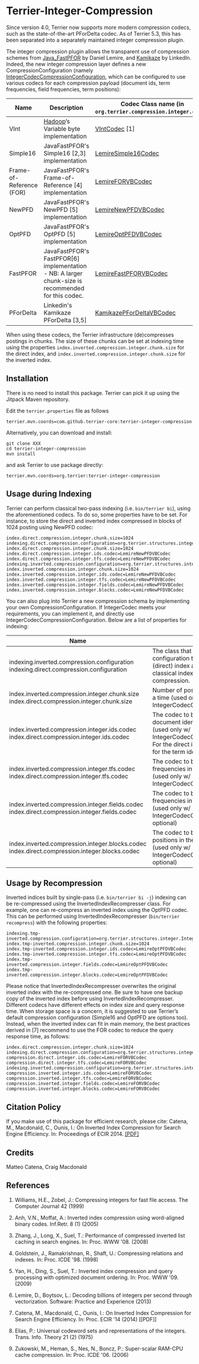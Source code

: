 # Terrier-Integer-Compression

Since version 4.0, Terrier now supports more modern compression codecs, such as the state-of-the-art PForDelta codec. As of Terrier 5.3, this has been separated into a separately maintained integer compression plugin.

The integer compression plugin allows the transparent use of compression schemes from [Java\_FastPFOR](https://github.com/lemire/FastPFOR) by Daniel Lemire, and [Kamikaze](http://data.linkedin.com/opensource/kamikaze) by LinkedIn. Indeed, the new integer compression layer defines a new CompressionConfiguration (namely [IntegerCodecCompressionConfiguration](http://terrier.org/docs/v5.2/javadoc/org/terrier/structures/integer/IntegerCodecCompressionConfiguration.html), which can be configured to use various codecs for each compression payload (document ids, term frequencies, field frequencies, term positions):

|**Name**|**Description**|**Codec Class name (in `org.terrier.compression.integer.codec`)**|
|--|--|--|
|VInt|[Hadoop](http://hadoop.apache.org)’s Variable byte implementation|[VIntCodec](http://terrier.org/docs/v5.2/javadoc/org/terrier/compression/integer/codec/VIntCodec.html) [1]|
|Simple16| JavaFastPFOR's Simple16 [2,3] implementation| [LemireSimple16Codec](http://terrier.org/docs/v5.2/javadoc/org/terrier/compression/integer/codec/LemireSimple16Codec.html)|
|Frame-of-Reference (FOR)|JavaFastPFOR's Frame-of-Reference [4] implementation|[LemireFORVBCodec](http://terrier.org/docs/v5.2/javadoc/org/terrier/compression/integer/codec/LemireFORVBCodec.html)|
|NewPFD|JavaFastPFOR's NewPFD [5] implementation|[LemireNewPFDVBCodec](http://terrier.org/docs/v5.2/javadoc/org/terrier/compression/integer/codec/LemireNewPFDVBCodec.html)|
|OptPFD|JavaFastPFOR's OptPFD [5]</span> implementation|[LemireOptPFDVBCodec](http://terrier.org/docs/v5.2/javadoc/org/terrier/compression/integer/codec/LemireOptPFDVBCodec.html)|
|FastPFOR|JavaFastPFOR's FastPFOR[6] implementation - NB: A larger chunk-size is recommended for this codec.|[LemireFastPFORVBCodec](http://terrier.org/docs/v5.2/javadoc/org/terrier/compression/integer/codec/LemireFastPFORVBCodec.html)|
|PForDelta|Linkedin's Kamikaze PForDelta [3,5]|[KamikazePForDeltaVBCodec](http://terrier.org/docs/v5.2/javadoc/org/terrier/compression/integer/codec/KamikazePForDeltaVBCodec.html)|

When using these codecs, the Terrier infrastructure (de)compresses postings in chunks. The size of these chunks can be set at indexing time using the properties `index.inverted.compression.integer.chunk.size` for the direct index, and `index.inverted.compression.integer.chunk.size` for the inverted index.

## Installation

There is no need to install this package. Terrier can pick it up using the Jitpack Maven repository.

Edit the `terrier.properties` file as follows

    terrier.mvn.coords=com.github.terrier-core:terrier-integer-compression

Alternatively, you can download and install:

    git clone XXX
    cd terrier-integer-compression
    mvn install

and ask Terrier to use package directly:

    terrier.mvn.coords=org.terrier:terrier-integer-compression

## Usage during Indexing


Terrier can perform classical two-pass indexing (i.e. `bin/terrier bi`), using the aforementioned codecs. To do so, some properties have to be set. For instance, to store the direct and inverted index compressed in blocks of 1024 posting using NewPFD codec:

    index.direct.compression.integer.chunk.size=1024
    indexing.direct.compression.configuration=org.terrier.structures.integer.IntegerCodecCompressionConfiguration
    index.direct.compression.integer.chunk.size=1024
    index.direct.compression.integer.ids.codec=LemireNewPFDVBCodec
    index.direct.compression.integer.tfs.codec=LemireNewPFDVBCodec
    indexing.inverted.compression.configuration=org.terrier.structures.integer.IntegerCodecCompressionConfiguration
    index.inverted.compression.integer.chunk.size=1024
    index.inverted.compression.integer.ids.codec=LemireNewPFDVBCodec
    index.inverted.compression.integer.tfs.codec=LemireNewPFDVBCodec
    index.inverted.compression.integer.fields.codec=LemireNewPFDVBCodec
    index.inverted.compression.integer.blocks.codec=LemireNewPFDVBCodec

You can also plug into Terrier a new compression schema by implementing your own CompressionConfiguration. If IntegerCodec meets your requirements, you can implement it, and directly use IntegerCodecCompressionConfiguration. Below are a list of properties for indexing:

|**Name**|**Description**|**Values**|
|--|--|--|
|indexing.inverted.compression.configuration indexing.direct.compression.configuration|The class that defines the compression configuration to be used on the inverted (direct) index at indexing time. Only classical indexing supports pluggable compression.|org.terrier.structures.indexing.CompressionFactory$BitCompressionConfiguration (default); org.terrier.structures.integer.IntegerCodecCompressionConfiguration|
|index.inverted.compression.integer.chunk.size index.direct.compression.integer.chunk.size|Number of postings to be compressed at a time (used only w/ IntegerCodecCompressionConfiguration)|integer (default: 1024)|
|index.inverted.compression.integer.ids.codec index.direct.compression.integer.ids.codec |The codec to be used to compress document identifiers in the inverted index (used only w/ IntegerCodecCompressionConfiguration). For the direct index, the codec to be used for the term identifiers.|See codecs table|
|index.inverted.compression.integer.tfs.codec index.direct.compression.integer.tfs.codec | The codec to be used to compress term frequencies in the inverted (direct) index (used only w/ IntegerCodecCompressionConfiguration)| " |
|index.inverted.compression.integer.fields.codec index.direct.compression.integer.fields.codec|The codec to be used to compress field frequencies in the inverted (direct) index (used only w/ IntegerCodecCompressionConfiguration, optional)|"|
|index.inverted.compression.integer.blocks.codec index.direct.compression.integer.blocks.codec | The codec to be used to compress term positions in the inverted (direct) index (used only w/ IntegerCodecCompressionConfiguration, optional) |"|


## Usage by Recompression


Inverted indices built by single-pass (i.e. `bin/terrier bi -j`) indexing can be re-compressed using the InvertedIndexRecompresser class. For example, one can re-compress an inverted index using the OptPFD codec. This can be performed using InvertedIndexRecompresser (`bin/terrier recompress`) with the following properties:

    indexing.tmp-inverted.compression.configuration=org.terrier.structures.integer.IntegerCodecCompressionConfiguration
    index.tmp-inverted.compression.integer.chunk.size=1024
    index.tmp-inverted.compression.integer.ids.codec=LemireOptPFDVBCodec
    index.tmp-inverted.compression.integer.tfs.codec=LemireOptPFDVBCodec
    index.tmp-inverted.compression.integer.fields.codec=LemireOptPFDVBCodec
    index.tmp-inverted.compression.integer.blocks.codec=LemireOptPFDVBCodec

Please notice that InvertedIndexRecompresser overwrites the original inverted index with the re-compressed one. Be sure to have one backup copy of the inverted index before using InvertedIndexRecompresser. Different codecs have different effects on index size and query response time. When storage space is a concern, it is suggested to use Terrier’s default compression configuration (Simple16 and OptPFD are options too). Instead, when the inverted index can fit in main memory, the best practices derived in [7] recommend to use the FOR codec to reduce the query response time, as follows:

    index.direct.compression.integer.chunk.size=1024
    indexing.direct.compression.configuration=org.terrier.structures.integer.IntegerCodecCompressionConfiguration
    compression.direct.integer.ids.codec=LemireFORVBCodec
    compression.direct.integer.tfs.codec=LemireFORVBCodec
    indexing.inverted.compression.configuration=org.terrier.structures.integer.IntegerCodecCompressionConfiguration
    compression.inverted.integer.ids.codec=LemireFORVBCodec
    compression.inverted.integer.tfs.codec=LemireFORVBCodec
    compression.inverted.integer.fields.codec=LemireFORVBCodec
    compression.inverted.integer.blocks.codec=LemireFORVBCodec

## Citation Policy


If you make use of this package for efficient research, please cite: Catena, M., Macdonald, C., Ounis, I.: On Inverted Index Compression for Search Engine Efficiency. In: Proceedings of ECIR 2014. [[PDF]](http://www.dcs.gla.ac.uk/~craigm/publications/catena14compression.pdf)

## Credits

Matteo Catena, Craig Macdonald

## References

1.  Williams, H.E., Zobel, J.: Compressing integers for fast file access. The Computer Journal 42 (1999)

2.  Anh, V.N., Moffat, A.: Inverted index compression using word-aligned binary codes. Inf.Retr. 8 (1) (2005)

3.  Zhang, J., Long, X., Suel, T.: Performance of compressed inverted list caching in search engines. In: Proc. WWW '08. (2008)

4.  Goldstein, J., Ramakrishnan, R., Shaft, U.: Compressing relations and indexes. In: Proc. ICDE '98. (1998)

5.  Yan, H., Ding, S., Suel, T.: Inverted index compression and query processing with optimized document ordering. In: Proc. WWW '09. (2009)

6.  Lemire, D., Boytsov, L.: Decoding billions of integers per second through vectorization. Software: Practice and Experience (2013)

7.  Catena, M., Macdonald, C., Ounis, I.: On Inverted Index Compression for Search Engine Efficiency. In: Proc. ECIR '14 (2014) [[PDF]]

8.  Elias, P.: Universal codeword sets and representations of the integers. Trans. Info. Theory 21 (2) (1975)

9.  Zukowski, M., Heman, S., Nes, N., Boncz, P.: Super-scalar RAM-CPU cache compression. In: Proc. ICDE '06. (2006)